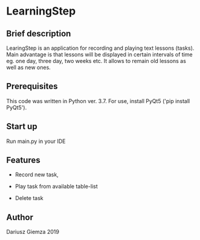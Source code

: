# LearningStep

## Brief description

LearingStep is an application for recording and playing text lessons (tasks). Main advantage is that lessons will be displayed in certain intervals of time eg. one day, three day, two weeks etc. It allows to remain old lessons as well as new ones.

## Prerequisites
This code was written in Python ver. 3.7.
For use, install PyQt5 ('pip install PyQt5').

## Start up

Run main.py in your IDE

## Features

- Record new task,

- Play task from available table-list

- Delete task

## Author

Dariusz Giemza 2019